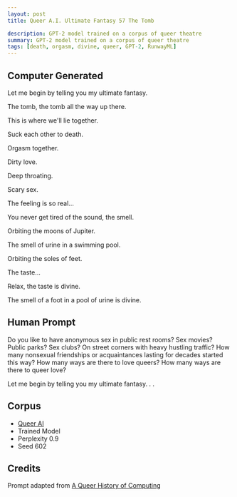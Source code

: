 ```yaml
---
layout: post
title: Queer A.I. Ultimate Fantasy 57 The Tomb

description: GPT-2 model trained on a corpus of queer theatre
summary: GPT-2 model trained on a corpus of queer theatre
tags: [death, orgasm, divine, queer, GPT-2, RunwayML]
---
```


## Computer Generated

Let me begin by telling you my ultimate fantasy.

The tomb, the tomb all the way up there.

This is where we'll lie together.

Suck each other to death.

Orgasm together.

Dirty love.

Deep throating.

Scary sex.

The feeling is so real...

You never get tired of the sound, the smell.

Orbiting the moons of Jupiter.

The smell of urine in a swimming pool.

Orbiting the soles of feet.

The taste...

Relax, the taste is divine.

The smell of a foot in a pool of urine is divine.


## Human Prompt

Do you like to have anonymous sex in public rest rooms? Sex movies? Public parks? Sex clubs? On street corners with heavy hustling traffic? How many nonsexual friendships or acquaintances lasting for decades started this way? How many ways are there to love queers? How many ways are there to queer love?

Let me begin by telling you my ultimate fantasy. . .

## Corpus

- [Queer AI](/queerai)
- Trained Model
- Perplexity 0.9
- Seed 602

## Credits

Prompt adapted from [A Queer History of Computing](https://rhizome.org/editorial/2013/feb/19/queer-computing-1/)
